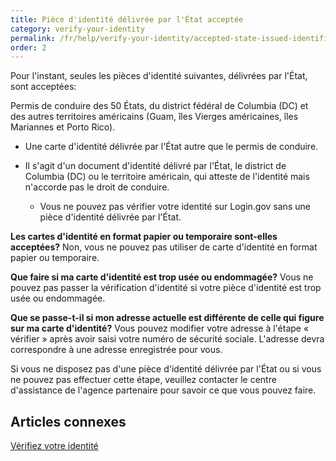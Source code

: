 ```yaml
---
title: Pièce d'identité délivrée par l'État acceptée
category: verify-your-identity
permalink: /fr/help/verify-your-identity/accepted-state-issued-identification/
order: 2
---
```


Pour l'instant, seules les pièces d'identité suivantes, délivrées par l'État, sont acceptées:

Permis de conduire des 50 États, du district fédéral de Columbia (DC) et des autres territoires américains (Guam, îles Vierges américaines, îles Mariannes et Porto Rico).

* Une carte d'identité délivrée par l'État autre que le permis de conduire.
* Il s'agit d'un document d'identité délivré par l'État, le district de Columbia (DC) ou le territoire américain, qui atteste de l'identité mais n'accorde pas le droit de conduire.

  * Vous ne pouvez pas vérifier votre identité sur Login.gov sans une pièce d'identité délivrée par l'État.

**Les cartes d'identité en format papier ou temporaire sont-elles acceptées?**
Non, vous ne pouvez pas utiliser de carte d'identité en format papier ou temporaire.

**Que faire si ma carte d'identité est trop usée ou endommagée?**
Vous ne pouvez pas passer la vérification d'identité si votre pièce d'identité est trop usée ou endommagée. 

**Que se passe-t-il si mon adresse actuelle est différente de celle qui figure sur ma carte d'identité?**
Vous pouvez modifier votre adresse à l'étape « vérifier » après avoir saisi votre numéro de sécurité sociale. L'adresse devra correspondre à une adresse enregistrée pour vous. 

Si vous ne disposez pas d'une pièce d'identité délivrée par l'État ou si vous ne pouvez pas effectuer cette étape, veuillez contacter le centre d'assistance de l'agence partenaire pour savoir ce que vous pouvez faire.

## Articles connexes

[Vérifiez votre identité](/fr/help/verify-your-identity/overview/)